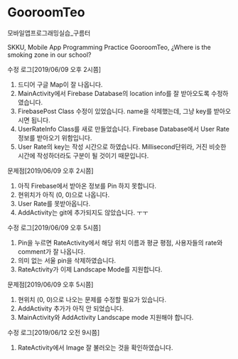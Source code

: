 # GooroomTeo
모바일앱프로그래밍실습_구름터

SKKU, Mobile App Programming Practice
GooroomTeo, ¿Where is the smoking zone in our school?

수정 로그[2019/06/09 오후 2시쯤]
1. 드디어 구글 Map이 잘 나옵니다.
2. MainActivity에서 Firebase Database의 location info를 잘 받아오도록 수정하였습니다.
3. FirebasePost Class 수정이 있었습니다. name을 삭제했는데, 그냥 key를 받아오시면 됩니다.
4. UserRateInfo Class를 새로 만들었습니다. Firebase Database에서 User Rate 정보를 받아오기 위함입니다.
5. User Rate의 key는 작성 시간으로 하였습니다. Millisecond단위라, 거진 비슷한 시간에 작성하더라도 구분이 될 것이기 때문입니다.

문제점[2019/06/09 오후 2시쯤]
1. 아직 Firebase에서 받아온 정보를 Pin 하지 못합니다.
2. 현위치가 아직 (0, 0)으로 나옵니다.
3. User Rate를 못받아옵니다.
4. AddActivity는 git에 추가되지도 않았습니다. ㅜㅜ

수정 로그[2019/06/09 오후 5시쯤]
1. Pin을 누르면 RateActivity에서 해당 위치 이름과 평균 평점, 사용자들의 rate와 comment가 잘 나옵니다.
2. 의미 없는 서울 pin을 삭제하였습니다.
3. RateActivity가 이제 Landscape Mode를 지원합니다.

문제점[2019/06/09 오후 5시쯤]
1. 현위치 (0, 0)으로 나오는 문제를 수정할 필요가 있습니다.
2. AddActivity 추가가 아직 안 되었습니다.
3. MainActivity와 AddActivity Landscape mode 지원해야 합니다.

수정 로그[2019/06/12 오전 9시쯤]
1. RateActivity에서 Image 잘 불러오는 것을 확인하였습니다.
